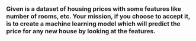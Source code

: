 ### Given is a dataset of housing prices with some features like number of rooms, etc. Your mission, if you choose to accept it, is to create a machine learning model which will predict the price for any new house by looking at the features.
